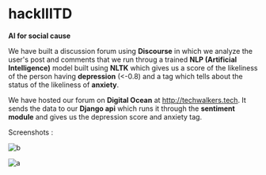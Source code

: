 # hackIIITD

**AI for social cause**

We have built a discussion forum using **Discourse** in which we analyze the user's post and comments that we run throug a trained **NLP (Artificial Intelligence)** model built using **NLTK** which gives us a score of the likeliness of the person having **depression** (<-0.8) and a tag which tells about the status of the likeliness of **anxiety**.

We have hosted our forum on **Digital Ocean** at http://techwalkers.tech.
It sends the data to our **Django api** which runs it through the **sentiment module** and gives us the depression score and anxiety tag.

Screenshots :

![b](https://user-images.githubusercontent.com/14929476/29761028-bf81926e-8be4-11e7-80cc-ce1770f4084a.png)

![a](https://user-images.githubusercontent.com/14929476/29761029-c42af940-8be4-11e7-91d9-1abb38d2b430.png)
